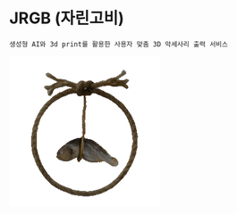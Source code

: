 # JRGB (자린고비)
`생성형 AI와 3d print를 활용한 사용자 맞춤 3D 악세사리 출력 서비스`


<img src = "https://github.com/Cybecho/Project_JRGB/blob/main/img/gif/JRGB_logo.gif" alt = "JRGB Logo">
